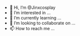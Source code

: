 - 👋 Hi, I’m @Jinxcosplay
- 👀 I’m interested in ...
- 🌱 I’m currently learning ...
- 💞️ I’m looking to collaborate on ...
- 📫 How to reach me ...

<!---
Jinxcosplay/Jinxcosplay is a ✨ special ✨ repository because its `README.md` (this file) appears on your GitHub profile.
You can click the Preview link to take a look at your changes.
--->
